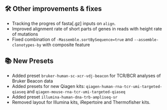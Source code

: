 ## 🛠️ Other improvements & fixes

- Tracking the progres of fasta[.gz] inputs on `align`.
- Improved alignment rate of short parts of genes in reads with height rate of mutations
- Fixed combination of `-Massemble.sortBySequence=true` and `--assemble-clonotypes-by` with composite feature

## 📚 New Presets

- Added preset `bruker-human-sc-xcr-vdj-beacon` for TCR/BCR analyses of Bruker Beacon data  
- Added presets for new Qiagen kits: `qiagen-human-rna-tcr-umi-targeted-qiaseq` and `qiagen-mouse-rna-tcr-umi-targeted-qiaseq`
- Added preset `illumina-human-dna-trb-ampliseq-sr`
- Removed layout for Illumina kits, iRepertoire and Thermofisher kits.
